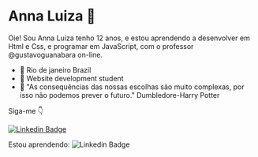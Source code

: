 # Anna Luiza 👋
Oie! Sou Anna Luiza tenho 12 anos, e estou aprendendo a desenvolver em Html e Css, e programar em JavaScript, com o professor @gustavoguanabara on-line.


- 📌 Rio de janeiro Brazil
- 📌 Website development student
- 🌈 "As consequências das nossas escolhas são muito complexas, por isso não podemos prever o futuro." Dumbledore-Harry Potter

Siga-me 👇

[![Linkedin Badge](https://img.shields.io/badge/-Anna%20Luiza-red?style=flat-square&logo=Instagram&logoColor=white&link=Instagram.com/)](https://Instagram.com/)

Estou aprendendo: ![Linkedin Badge](https://img.shields.io/badge/-HTML5-red?style=flat-square&logo=Html5&logoColor=white&l)
